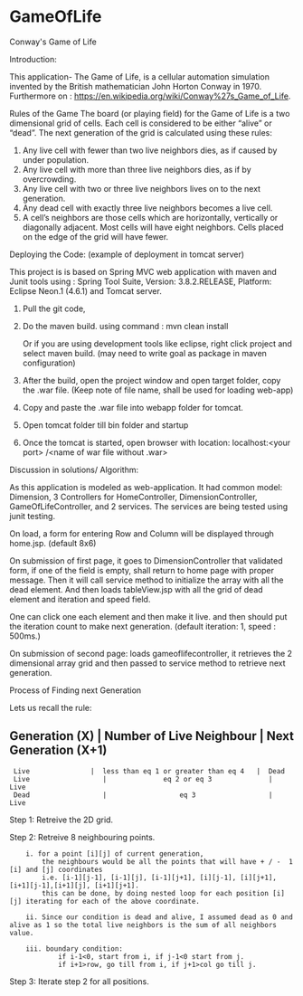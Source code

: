 # GameOfLife
Conway's Game of Life

Introduction:

This application- The Game of Life, is a cellular automation simulation invented by the British mathematician
John Horton Conway in 1970. Furthermore on : https://en.wikipedia.org/wiki/Conway%27s_Game_of_Life.

Rules of the Game
The board (or playing field) for the Game of Life is a two dimensional grid of cells. Each cell is
considered to be either “alive” or “dead”. The next generation of the grid is calculated using
these rules:

1. Any live cell with fewer than two live neighbors dies, as if caused by under
population.
2. Any live cell with more than three live neighbors dies, as if by overcrowding.
3. Any live cell with two or three live neighbors lives on to the next generation.
4. Any dead cell with exactly three live neighbors becomes a live cell.
5. A cell’s neighbors are those cells which are horizontally, vertically or
diagonally adjacent. Most cells will have eight neighbors. Cells placed on the
edge of the grid will have fewer.

Deploying the Code: (example of deployment in tomcat server) 

 This project is  is based on Spring MVC web application with maven and Junit tools using : Spring Tool Suite, Version: 3.8.2.RELEASE, Platform: Eclipse Neon.1 (4.6.1) and Tomcat server.
1. Pull the git code, 
2. Do the maven build. using command : mvn clean install 

	Or if you are using development tools like eclipse, right click project and select maven build.
	(may need to write goal as package in maven configuration) 
3. After the build, open the project window and open target folder, copy the .war file.
	(Keep note of file name, shall be used for loading web-app) 
4. Copy and paste the .war file into webapp folder for tomcat.
5. Open tomcat folder till bin folder and startup
6. Once the tomcat is started, open browser with location: 
	localhost:\<your port\> /\<name of war	file without .war\>

Discussion in solutions/ Algorithm:

As this application is modeled as web-application. 
It had common model: Dimension, 3 Controllers for HomeController, DimensionController, GameOfLifeController, and 2 services.
The services are being tested using junit testing. 

On load, a form for entering Row and Column will be displayed through home.jsp. (default 8x6)

On submission of first page, it goes to DimensionController that validated form, if one of the field is empty, shall return to home page with proper message. Then it will call service method to initialize the array with all the dead element. And then loads tableView.jsp with all the grid of dead element and iteration and speed field.

One can click one each element and then make it live. and then should put the iteration count to make next generation. (default iteration: 1, speed : 500ms.)

On submission of second page: loads gameoflifecontroller, it retrieves the 2 dimensional array grid  and then passed to service method to retrieve next generation.

Process of Finding next Generation 

Lets us recall the rule:

 Generation (X) |           Number of Live Neighbour     | Next Generation (X+1) 
-----------------------------------------------------------------------------------
     Live               |  less than eq 1 or greater than eq 4   |  Dead
     Live                  |              eq 2 or eq 3              |  Live
     Dead                  |                  eq 3                  |  Live 
	 

Step 1:
        Retreive the 2D grid.

Step 2:
        Retreive 8 neighbouring points. 
		
		i. for a point [i][j] of current generation, 
			the neighbours would be all the points that will have + / -  1 [i] and [j] coordinates 
			i.e. [i-1][j-1], [i-1][j], [i-1][j+1], [i][j-1], [i][j+1], [i+1][j-1],[i+1][j], [i+1][j+1].
			this can be done, by doing nested loop for each position [i][j] iterating for each of the above coordinate.
			
		ii. Since our condition is dead and alive, I assumed dead as 0 and alive as 1 so the total live neighbors is the sum of all neighbors value.
		
		iii. boundary condition: 
				if i-1<0, start from i, if j-1<0 start from j.
				if i+1>row, go till from i, if j+1>col go till j.
		
Step 3: 
       Iterate step 2 for all positions.
			

	 









